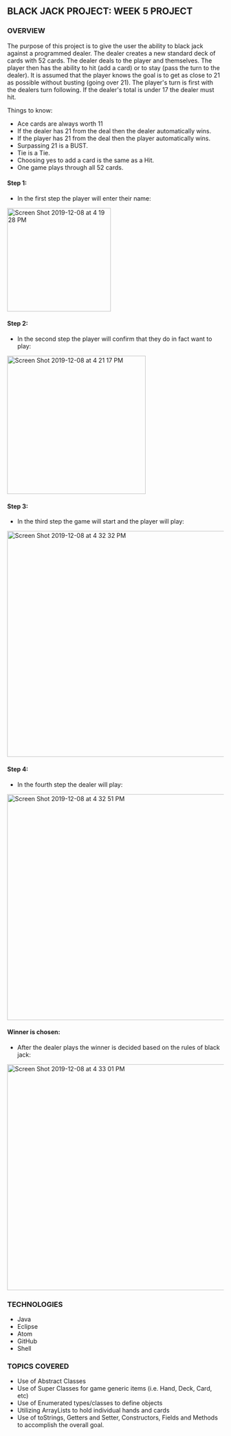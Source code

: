 ## BLACK JACK PROJECT: WEEK 5 PROJECT

### OVERVIEW

The purpose of this project is to give the user the ability to black jack against a programmed dealer. The dealer creates a new standard deck of cards with 52 cards. The dealer deals to the player and themselves. The player then has the ability to hit (add a card) or to stay (pass the turn to the dealer). It is assumed that the player knows the goal is to get as close to 21 as possible without busting (going over 21). The player's turn is first with the dealers turn following. If the dealer's total is under 17 the dealer must hit.

Things to know:
- Ace cards are always worth 11
- If the dealer has 21 from the deal then the dealer automatically wins.
- If the player has 21 from the deal then the player automatically wins.
- Surpassing 21 is a BUST.
- Tie is a Tie.
- Choosing yes to add a card is the same as a Hit.
- One game plays through all 52 cards.

#### Step 1:
- In the first step the player will enter their name:

<img width="241" alt="Screen Shot 2019-12-08 at 4 19 28 PM" src="https://user-images.githubusercontent.com/56698364/70398372-e8a4d100-19d7-11ea-9367-6acdae8b2b4d.png">

#### Step 2:
- In the second step the player will confirm that they do in fact want to play:

<img width="322" alt="Screen Shot 2019-12-08 at 4 21 17 PM" src="https://user-images.githubusercontent.com/56698364/70398386-06723600-19d8-11ea-8d44-d24cf5cf078b.png">

#### Step 3:
- In the third step the game will start and the player will play:

<img width="526" alt="Screen Shot 2019-12-08 at 4 32 32 PM" src="https://user-images.githubusercontent.com/56698364/70398422-71237180-19d8-11ea-92a2-52ff917a3329.png">

#### Step 4:
- In the fourth step the dealer will play:

<img width="526" alt="Screen Shot 2019-12-08 at 4 32 51 PM" src="https://user-images.githubusercontent.com/56698364/70398427-88625f00-19d8-11ea-8b3c-3f6c3b14f9a5.png">

#### Winner is chosen:
- After the dealer plays the winner is decided based on the rules of black jack:

<img width="526" alt="Screen Shot 2019-12-08 at 4 33 01 PM" src="https://user-images.githubusercontent.com/56698364/70398432-9b752f00-19d8-11ea-86fd-059e76c237db.png">


### TECHNOLOGIES
- Java
- Eclipse
- Atom
- GitHub
- Shell

### TOPICS COVERED
- Use of Abstract Classes
- Use of Super Classes for game generic items (i.e. Hand, Deck, Card, etc)
- Use of Enumerated types/classes to define objects
- Utilizing ArrayLists to hold individual hands and cards
- Use of toStrings, Getters and Setter, Constructors, Fields and Methods to accomplish the overall goal.
